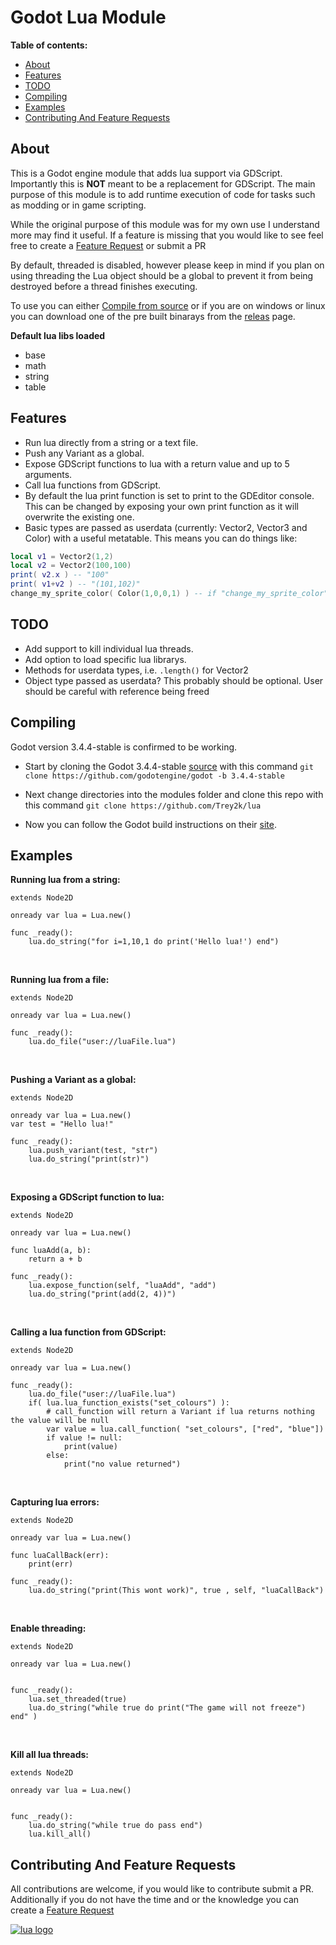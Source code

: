 

 Godot Lua Module
===============
**Table of contents:**
  * [About](#about)
  * [Features](#features)
  * [TODO](#todo)
  * [Compiling](#compiling)
  * [Examples](#examples)
  * [Contributing And Feature Requests](#contributing-and-feature-requests)

About
-------
This is a Godot engine module that adds lua support via GDScript. Importantly this is **NOT** meant to be a replacement for GDScript. The main purpose of this module is to add runtime execution of code for tasks such as modding or in game scripting. 

While the original purpose of this module was for my own use I understand more may find it useful. If a feature is missing that you would like to see feel free to create a [Feature Request](https://github.com/Trey2k/lua/issues/new?assignees=&labels=feature%20request&template=feature_request.md&title=) or submit a PR 

By default, threaded is disabled, however please keep in mind if you plan on using threading the Lua object should be a global to prevent it from being destroyed before a thread finishes executing.

To use you can either [Compile from source](#compiling) or if you are on windows or linux you can download one of the pre built binarays from the [releas](https://github.com/Trey2k/lua/releases) page.

**Default lua libs loaded**
- base
- math
- string
- table

Features
--------------------------------
- Run lua directly from a string or a text file.
- Push any Variant as a global.
- Expose GDScript functions to lua with a return value and up to 5 arguments.
- Call lua functions from GDScript.
- By default the lua print function is set to print to the GDEditor console. This can be changed by exposing your own print function as it will overwrite the existing one.
- Basic types are passed as userdata (currently: Vector2, Vector3 and Color) with a useful metatable. This means you can do things like:  
```lua
local v1 = Vector2(1,2)
local v2 = Vector2(100,100)
print( v2.x ) -- "100"
print( v1+v2 ) -- "(101,102)"
change_my_sprite_color( Color(1,0,0,1) ) -- if "change_my_sprite_color" was exposed, in GDScript it will receive a Color variant.
```

TODO
-----
- Add support to kill individual lua threads.
- Add option to load specific lua librarys.
- Methods for userdata types, i.e. `.length()` for Vector2
- Object type passed as userdata? This probably should be optional. User should be careful with reference being freed

Compiling
------------
Godot version 3.4.4-stable is confirmed to be working.
- Start by cloning the Godot 3.4.4-stable [source](https://github.com/godotengine/godot/tree/3.4.4-stable) with this command `git clone https://github.com/godotengine/godot -b 3.4.4-stable`

- Next change directories into the modules folder and clone this repo with this command `git clone https://github.com/Trey2k/lua`

- Now you can follow the Godot build instructions on their [site](https://docs.godotengine.org/en/latest/development/compiling/).

Examples
------------
**Running lua from a string:**
```gdscript
extends Node2D

onready var lua = Lua.new()

func _ready():
	lua.do_string("for i=1,10,1 do print('Hello lua!') end")
```
<br />

**Running lua from a file:**
```gdscript
extends Node2D

onready var lua = Lua.new()

func _ready():
	lua.do_file("user://luaFile.lua")
```
<br />

**Pushing a Variant as a global:**
```gdscript
extends Node2D

onready var lua = Lua.new()
var test = "Hello lua!"

func _ready():
	lua.push_variant(test, "str")
	lua.do_string("print(str)")
```
<br />

**Exposing a GDScript function to lua:**
```gdscript
extends Node2D

onready var lua = Lua.new()

func luaAdd(a, b):
	return a + b

func _ready():
	lua.expose_function(self, "luaAdd", "add")
	lua.do_string("print(add(2, 4))")
```
<br />

**Calling a lua function from GDScript:**
```gdscript
extends Node2D

onready var lua = Lua.new()

func _ready():
	lua.do_file("user://luaFile.lua")
	if( lua.lua_function_exists("set_colours") ):
		# call_function will return a Variant if lua returns nothing the value will be null
		var value = lua.call_function( "set_colours", ["red", "blue"])
		if value != null:
			print(value)
		else:
			print("no value returned")	
```
<br />

**Capturing lua errors:**
```gdscript
extends Node2D

onready var lua = Lua.new()

func luaCallBack(err):
	print(err)

func _ready():
	lua.do_string("print(This wont work)", true , self, "luaCallBack")
```
<br />

**Enable threading:**
```gdscript
extends Node2D

onready var lua = Lua.new()


func _ready():
	lua.set_threaded(true)
	lua.do_string("while true do print("The game will not freeze") end" )
```
<br />

**Kill all lua threads:**
```gdscript
extends Node2D

onready var lua = Lua.new()


func _ready():
	lua.do_string("while true do pass end")
	lua.kill_all()
```
Contributing And Feature Requests
---------------
All contributions are welcome, if you would like to contribute submit a PR.
<br />
Additionally if you do not have the time and or the knowledge you can create a [Feature Request](https://github.com/Trey2k/lua/issues/new?assignees=&labels=feature%20request&template=feature_request.md&title=)

[![lua logo](https://www.lua.org/images/powered-by-lua.gif)](https://www.lua.org/)
